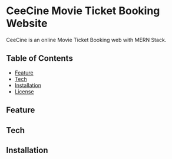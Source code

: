 # CeeCine Movie Ticket Booking Website

CeeCine is an online Movie Ticket Booking web with MERN Stack.

## Table of Contents

- [Feature](Feature)
- [Tech](#Tech)
- [Installation](#installation)
- [License](#license)

## Feature

## Tech

## Installation
